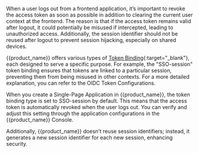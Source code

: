 
When a user logs out from a frontend application, it’s important to revoke the access token as soon as possible in addition to clearing the current user context at the frontend. The reason is that if the access token remains valid after logout, it could potentially be misused if intercepted, leading to unauthorized access. Additionally, the session identifier should not be reused after logout to prevent session hijacking, especially on shared devices.


{{product_name}} offers various types of [Token Binding]({{base_path}}/references/app-settings/oidc-settings-for-app/#token-binding-type){:target="_blank"}, each designed to serve a specific purpose. For example, the "SSO-session" token binding ensures that tokens are linked to a particular session, preventing them from being misused in other contexts. For a more detailed explanation, you can refer to the OIDC Token Configurations.

When you create a Single-Page Application in {{product_name}}, the token binding type is set to SSO-session by default. This means that the access token is automatically revoked when the user logs out. You can verify and adjust this setting through the application configurations in the {{product_name}} Console.

Additionally, {{product_name}} doesn’t reuse session identifiers; instead, it generates a new session identifier for each new session, enhancing security.
